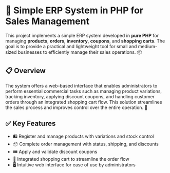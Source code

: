 # 🛒 Simple ERP System in PHP for Sales Management

This project implements a simple ERP system developed in **pure PHP** for managing **products**, **orders**, **inventory**, **coupons**, and **shopping carts**. The goal is to provide a practical and lightweight tool for small and medium-sized businesses to efficiently manage their sales operations. 📦

## 📋 Overview

The system offers a web-based interface that enables administrators to perform essential commercial tasks such as managing product variations, tracking inventory, applying discount coupons, and handling customer orders through an integrated shopping cart flow. This solution streamlines the sales process and improves control over the entire operation. 🧾

## ✅ Key Features

- 🛍️ Register and manage products with variations and stock control  
- 📦 Complete order management with status, shipping, and discounts  
- 🎟️ Apply and validate discount coupons  
- 🛒 Integrated shopping cart to streamline the order flow  
- 🖥️ Intuitive web interface for ease of use by administrators

